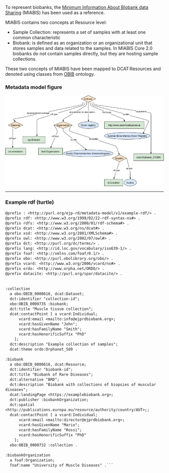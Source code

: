 To represent biobanks, the [Minimum Information About BIobank data Sharing](https://github.com/BBMRI-ERIC/miabis) (MIABIS) has been used as a reference.

MIABIS contains two concepts at Resource level:

* Sample Collection: represents a set of samples with at least one common characteristic
* Biobank: is defined as an organization or an organizational unit that stores samples and data related to the samples. In MIABIS Core 2.0 biobanks do not contain samples directly, but they are hosting sample collections.

These two concepts of MIABIS have been mapped to DCAT:Resources and denoted using classes from [OBIB](https://www.ebi.ac.uk/ols4/ontologies/obib) ontology.


### Metadata model figure

<p align="center"> 
    <a href="../images/turtle/biobank.png" target="_blank">
        <img src="../images/turtle/biobank.png"> 
    </a>
</p>


***

### Example rdf (turtle)

```ttl
@prefix : <http://purl.org/ejp-rd/metadata-model/v1/example-rdf/> .
@prefix rdf: <http://www.w3.org/1999/02/22-rdf-syntax-ns#> .
@prefix rdfs: <http://www.w3.org/2000/01/rdf-schema#> .
@prefix dcat: <http://www.w3.org/ns/dcat#> .
@prefix xsd: <http://www.w3.org/2001/XMLSchema#> .
@prefix owl: <http://www.w3.org/2002/07/owl#> .
@prefix dct: <http://purl.org/dc/terms/> .
@prefix lang: <http://id.loc.gov/vocabulary/iso639-1/> .
@prefix foaf: <http://xmlns.com/foaf/0.1/> .
@prefix obo: <http://purl.obolibrary.org/obo/> .
@prefix vcard: <http://www.w3.org/2006/vcard/ns#> .
@prefix ordo: <http://www.orpha.net/ORDO/> .
@prefix datacite: <http://purl.org/spar/datacite/> .


:collection
  a obo:OBIB_0000616, dcat:Dataset;
  dct:identifier "collection-id";
  obo:OBIB_0000735 :biobank;
  dct:title "Muscle tissue collection";
  dcat:contactPoint [ a vcard:Individual;
      vcard:email <mailto:info@ejprdbiobank.org>;
      vcard:hasGivenName "John";
      vcard:hasFamilyName "Smith";
      vcard:hasHonorificSuffix "PhD"
    ];
  dct:description "Example collection of samples";
  dcat:theme ordo:Orphanet_589 .

:biobank
  a obo:OBIB_0000616, dcat:Resource;
  dct:identifier "biobank-id";
  dct:title "Biobank of Rare Diseases";
  dct:alternative "BRD";
  dct:description "Biobank with collections of biopsies of muscular diseases";
  dcat:landingPage <https://examplebiobank.org>;
  dct:publisher :biobankOrganization;
  dct:spatial  <http://publications.europa.eu/resource/authority/country/AUT>;;
  dcat:contactPoint [ a vcard:Individual;
      vcard:email <mailto:director@ejprdbiobank.org>;
      vcard:hasGivenName "Mario";
      vcard:hasFamilyName "Rossi";
      vcard:hasHonorificSuffix "PhD"
    ];
  obo:OBIB_0000732 :collection .

:biobankOrganization 
  a foaf:Organization;
  foaf:name "University of Muscle Diseases" .```
